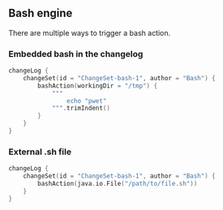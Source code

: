 ## Bash engine

There are multiple ways to trigger a bash action.

### Embedded bash in the changelog
```kotlin
changeLog {
    changeSet(id = "ChangeSet-bash-1", author = "Bash") {
        bashAction(workingDir = "/tmp") {
            """
                echo "pwet"
            """.trimIndent()
        }
    }
}
```

### External .sh file
```kotlin
changeLog {
    changeSet(id = "ChangeSet-bash-1", author = "Bash") {
        bashAction(java.io.File("/path/to/file.sh"))
    }
}
```